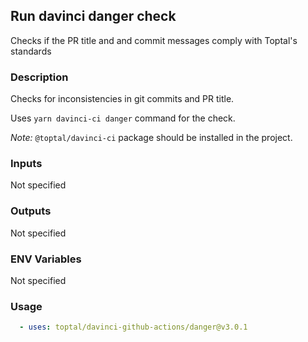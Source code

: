 ## Run davinci danger check

Checks if the PR title and and commit messages comply with Toptal's standards

### Description

Checks for inconsistencies in git commits and PR title.

Uses `yarn davinci-ci danger` command for the check.

*Note:* `@toptal/davinci-ci` package should be installed in the project.

### Inputs

Not specified

### Outputs

Not specified

### ENV Variables

Not specified

### Usage

```yaml
  - uses: toptal/davinci-github-actions/danger@v3.0.1
```
